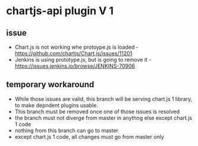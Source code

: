 # chartjs-api plugin V 1
## issue
 * Chart.js is not working whe protoype.js is loaded - https://github.com/chartjs/Chart.js/issues/11201
 * Jenkins is using prototype.js, but is going to remove it - https://issues.jenkins.io/browse/JENKINS-70906
## temporary workaround
 * While those issues are valid, this branch will be serving chart.js 1 library, to make depndent plugins usable.
 * This branch must be removed once one of those issues is resolved
 * the branch must not diverge from master in anythng else except chart.js 1 code
 * nothing from this branch can go to master
 * except chart.js 1 code, all changes must go from master only
